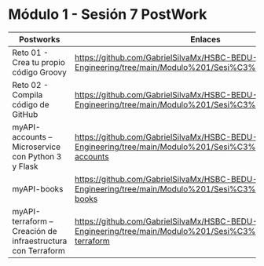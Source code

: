 # Módulo 1 - Sesión 7  PostWork

| Postworks                                                   | Enlaces                                                                                                                |
|-------------------------------------------------------------|------------------------------------------------------------------------------------------------------------------------|
| Reto 01 - Crea tu propio código Groovy                      | https://github.com/GabrielSilvaMx/HSBC-BEDU-Developer-Engineering/tree/main/Modulo%201/Sesi%C3%B3n%207/Reto%201        |
| Reto 02 - Compila código de GitHub                          | https://github.com/GabrielSilvaMx/HSBC-BEDU-Developer-Engineering/tree/main/Modulo%201/Sesi%C3%B3n%207/Reto%202        |
| myAPI-accounts – Microservice con Python 3 y Flask          | https://github.com/GabrielSilvaMx/HSBC-BEDU-Developer-Engineering/tree/main/Modulo%201/Sesi%C3%B3n%207/myAPI-accounts  |
| myAPI-books                                                 | https://github.com/GabrielSilvaMx/HSBC-BEDU-Developer-Engineering/tree/main/Modulo%201/Sesi%C3%B3n%207/myAPI-books     |
| myAPI-terraform – Creación de infraestructura con Terraform | https://github.com/GabrielSilvaMx/HSBC-BEDU-Developer-Engineering/tree/main/Modulo%201/Sesi%C3%B3n%207/myAPI-terraform |
